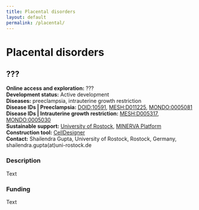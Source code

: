 ```yaml
---
title: Placental disorders
layout: default
permalink: /placental/
---
```


# Placental disorders
## ???

**Online access and exploration:** ???  
**Development status:** Active development  
**Diseases:** preeclampsia, intrauterine growth restriction  
**Disease IDs | Preeclampsia:** [DOID:10591](https://disease-ontology.org/?id=DOID:10591), [MESH:D011225](https://www.ncbi.nlm.nih.gov/mesh/D011225), [MONDO:0005081](https://www.ebi.ac.uk/ols/ontologies/mondo/terms?short_form=MONDO_0005081)  
**Disease IDs | Intrauterine growth restriction:** [MESH:D005317](https://www.ncbi.nlm.nih.gov/mesh/D005317), [MONDO:0005030](https://www.ebi.ac.uk/ols/ontologies/mondo/terms?short_form=MONDO_0005030)  
**Sustainable support:** [University of Rostock](https://www.sbi.uni-rostock.de/), [MINERVA Platform](https://minerva.pages.uni.lu/)  
**Construction tool:** [CellDesigner](https://www.celldesigner.org/)  
**Contact:**  Shailendra Gupta, University of Rostock, Rostock, Germany, shailendra.gupta(at)uni-rostock.de  

### Description

Text

### Funding

Text
